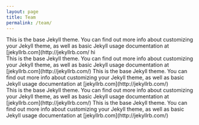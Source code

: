 ```yaml
---
layout: page
title: Team
permalink: /team/
---
```


<div class="row">
	<div class ="col-lg-4 col-sm-4">
	<div class="img-circulardk">
	</div>
</div>

<div class ="col-lg-8 col-sm-8">
	This is the base Jekyll theme. You can find out more info about customizing your Jekyll theme, as well as basic Jekyll usage documentation at [jekyllrb.com](http://jekyllrb.com/
	hi
	</div>
</div>

<div class="row">
	<div class ="col-lg-4 col-sm-4">
	<div class="img-circularphb">
	</div>
</div>

<div class ="col-lg-8 col-sm-8">
This is the base Jekyll theme. You can find out more info about customizing your Jekyll theme, as well as basic Jekyll usage documentation at [jekyllrb.com](http://jekyllrb.com/)
This is the base Jekyll theme. You can find out more info about customizing your Jekyll theme, as well as basic Jekyll usage documentation at [jekyllrb.com](http://jekyllrb.com/)
</div>
</div>


<div class="row">
	<div class ="col-lg-4 col-sm-4">
	<div class="img-circularaj">
	</div>
</div>

<div class ="col-lg-8 col-sm-8">
This is the base Jekyll theme. You can find out more info about customizing your Jekyll theme, as well as basic Jekyll usage documentation at [jekyllrb.com](http://jekyllrb.com/)
This is the base Jekyll theme. You can find out more info about customizing your Jekyll theme, as well as basic Jekyll usage documentation at [jekyllrb.com](http://jekyllrb.com/)
</div>
</div>




